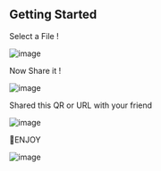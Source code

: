 
## Getting Started

Select a File ! 

![image](https://github.com/user-attachments/assets/1e708d1f-30d1-419b-8f87-cbd4de8f6f82)

Now Share it !

![image](https://github.com/user-attachments/assets/43a7cecf-e32d-47f4-afaa-57f3a876eabe)

Shared this QR or URL with your friend

![image](https://github.com/user-attachments/assets/aa9db492-1a26-446e-8f2d-39222d048cc6)

🎉ENJOY

![image](https://github.com/user-attachments/assets/97ad59bc-92a4-4219-9090-d2815b72ac0f)

